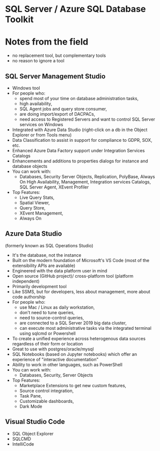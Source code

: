 # SQL Server / Azure SQL Database Toolkit
# Notes from the field

- no replacement tool, but complementary tools
- no reason to ignore a tool

## SQL Server Management Studio
  * Windows tool
  * For people who: 
    *   spend most of your time on database administration tasks, 
    *   high availability, 
    *   SQL Agent jobs and query store consumer, 
    *   are doing import/export of DACPACs, 
    *   need access to Registered Servers and want to control SQL Server services on Windows
  * Integrated with Azure Data Studio (right-click on a db in the Object Explorer or from Tools menu)
  * Data Classification to assist in support for compliance to GDPR, SOX, etc.
  * Enhanced Azure Data Factory support under Integration Services Catalogs
  * Enhancements and additions to properties dialogs for instance and database objects
  * You can work with: 
    *   Databases, Security Server Objects, Replication, PolyBase, Always On High Availability, Management, Integration services Catalogs, SQL Server Agent, XEvent Profiler
  * Top Features: 
    *   Live Query Stats, 
    *   Spatial Viewer, 
    *   Query Store, 
    *   XEvent Management, 
    *   Always On

## Azure Data Studio 
(formerly known as SQL Operations Studio)
  * It's the database, not the instance
  * Built on the modern foundation of Microsoft's VS Code (most of the extensibility APIs are available)
  * Engineered with the data platform user in mind
  * Open source (GitHub project)/ cross-platform tool (platform independent)
  * Primarily development tool
  * Like SSMS, but for developers, less about management, more about code authorship
  * For people who: 
    *   use Mac / Linux as daily workstation, 
    *   don't need to tune queries, 
    *   need to source-control queries, 
    *   are connected to a SQL Server 2019 big data cluster, 
    *   can execute most administrative tasks via the integrated terminal using sqlcmd or Powershell
  * To create a unified experience across heterogenous data sources regardless of their form or location
  * Great to use with postgres/oracle/mysql
  * SQL Notebooks (based on Jupyter notebooks) which offer an experience of "interactive documentation"
  * Ability to work in other languages, such as PowerShell
  * You can work with: 
    *   Databases, Security, Server Objects
  * Top Features: 
    *   Marketplace Extensions to get new custom features, 
    *   Source control integration, 
    *   Task Pane, 
    *   Customizable dashboards, 
    *   Dark Mode

## Visual Studio Code
  * SQL Object Explorer
  * SQLCMD
  * IntelliCode
